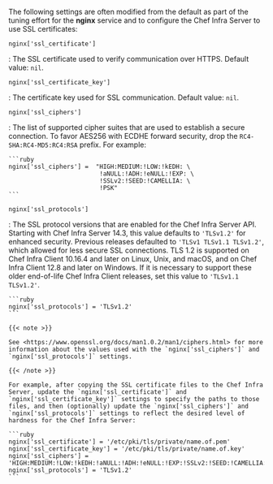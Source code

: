 The following settings are often modified from the default as part of
the tuning effort for the **nginx** service and to configure the Chef
Infra Server to use SSL certificates:

`nginx['ssl_certificate']`

:   The SSL certificate used to verify communication over HTTPS. Default
    value: `nil`.

`nginx['ssl_certificate_key']`

:   The certificate key used for SSL communication. Default value:
    `nil`.

`nginx['ssl_ciphers']`

:   The list of supported cipher suites that are used to establish a
    secure connection. To favor AES256 with ECDHE forward security, drop
    the `RC4-SHA:RC4-MD5:RC4:RSA` prefix. For example:

    ```ruby
    nginx['ssl_ciphers'] =  "HIGH:MEDIUM:!LOW:!kEDH: \
                             !aNULL:!ADH:!eNULL:!EXP: \
                             !SSLv2:!SEED:!CAMELLIA: \
                             !PSK"
    ```

`nginx['ssl_protocols']`

:   The SSL protocol versions that are enabled for the Chef Infra Server API.
    Starting with Chef Infra Server 14.3, this value defaults to `'TLSv1.2'` for
    enhanced security. Previous releases defaulted to `'TLSv1 TLSv1.1 TLSv1.2'`,
    which allowed for less secure SSL connections. TLS 1.2 is supported on
    Chef Infra Client 10.16.4 and later on Linux, Unix, and macOS, and on Chef
    Infra Client 12.8 and later on Windows. If it is necessary to support these
    older end-of-life Chef Infra Client releases, set this value to `'TLSv1.1 TLSv1.2'`.

    ```ruby
    nginx['ssl_protocols'] = 'TLSv1.2'
    ```

    {{< note >}}

    See <https://www.openssl.org/docs/man1.0.2/man1/ciphers.html> for more
    information about the values used with the `nginx['ssl_ciphers']` and
    `nginx['ssl_protocols']` settings.

    {{< /note >}}

    For example, after copying the SSL certificate files to the Chef Infra
    Server, update the `nginx['ssl_certificate']` and
    `nginx['ssl_certificate_key']` settings to specify the paths to those
    files, and then (optionally) update the `nginx['ssl_ciphers']` and
    `nginx['ssl_protocols']` settings to reflect the desired level of
    hardness for the Chef Infra Server:

    ```ruby
    nginx['ssl_certificate'] = '/etc/pki/tls/private/name.of.pem'
    nginx['ssl_certificate_key'] = '/etc/pki/tls/private/name.of.key'
    nginx['ssl_ciphers'] = 'HIGH:MEDIUM:!LOW:!kEDH:!aNULL:!ADH:!eNULL:!EXP:!SSLv2:!SEED:!CAMELLIA:!PSK'
    nginx['ssl_protocols'] = 'TLSv1.2'
    ```
